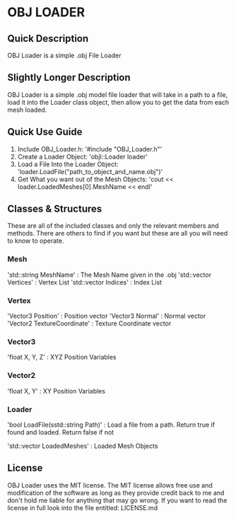 # OBJ LOADER

## Quick Description

OBJ Loader is a simple .obj File Loader

## Slightly Longer Description

OBJ Loader is a simple .obj model file loader that will take in a path to a file, load it into the Loader class object, then allow you to get the data from each mesh loaded.

## Quick Use Guide

1. Include OBJ_Loader.h:                         '#include "OBJ_Loader.h"'
2. Create a Loader Object:                       'objl::Loader loader'
3. Load a File Into the Loader Object:           'loader.LoadFile("path_to_object_and_name.obj")'
4. Get What you want out of the Mesh Objects:    'cout << loader.LoadedMeshes[0].MeshName << endl'

## Classes & Structures

These are all of the included classes and only the relevant members and methods. There are others to find if you want but these are all you will need to know to operate.

### Mesh

'std::string MeshName' :                            The Mesh Name given in the .obj
'std::vector<Vertex> Vertices' :                    Vertex List
'std::vector<unsigned int> Indices' :               Index List

### Vertex

'Vector3 Position' :                                Position vector
'Vector3 Normal' :                                  Normal vector
'Vector2 TextureCoordinate' :                       Texture Coordinate vector

### Vector3

'float X, Y, Z' :                                   XYZ Position Variables

### Vector2

'float X, Y' :                                      XY Position Variables

### Loader

'bool LoadFile(sstd::string Path)' :                Load a file from a path. Return true if found and loaded. Return false if not
                                                    
'std::vector<Mesh> LoadedMeshes' :                  Loaded Mesh Objects



## License

OBJ Loader uses the MIT license. The MIT license allows free use and modification of the software as long as they provide credit back to me and don't hold me liable for anything that may go wrong. If you want to read the license in full look into the file entitled: LICENSE.md